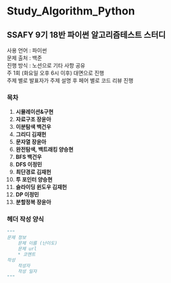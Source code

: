 # Study_Algorithm_Python
## SSAFY 9기 18반 파이썬 알고리즘테스트 스터디

사용 언어 : 파이썬 <br>
문제 출처 : 백준 <br>
진행 방식 : 노션으로 기타 사항 공유 <br>
주 1회 (화요일 오후 6시 이후) 대면으로 진행 <br>
주제 별로 발표자가 주제 설명 후 페어 별로 코드 리뷰 진행 

### 목차
1. **시뮬레이션&구현**
2. **자료구조                                    장윤아**
3. **이분탐색                                    백건우**
4. **그리디                                       김재헌**
5. **문자열                                       장윤아**
6. **완전탐색, 백트래킹                   양승현**
7. **BFS                                            백건우**
8. **DFS                                           이정민**
9. **최단경로                                   김재헌**
10. **투 포인터                                  양승현**
11. **슬라이딩 윈도우                       김재헌**
12. **DP                                            이정민**
13. **분할정복                                  장윤아**



### 헤더 작성 양식
```python
"""
문제 정보
    문제 이름 (난이도)
    문제 url
    * 코멘트
작성
    작성자
    작성 일자
"""
```